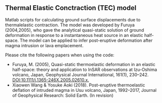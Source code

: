 ## Thermal Elastic Conctraction (TEC) model 

Matlab scripts for calculating ground surface displacements due to thermalelastic contraction. The model was developed by Furuya (2004,2005), who gave the analytical quasi-static solution of ground deformation in response to a instantaneous heat source in an elastic half-space. The model can be applied to infer post-eruptive deformation after magma intrusion or lava emplacement. 

Please cite the following papers when using the code:
- Furuya, M. (2005), Quasi-static thermoelastic deformation in an elastic half-space: theory and application to InSAR observations  at  Izu-Oshima  volcano,  Japan,  Geophysical  Journal  International,  161(1),  230–242. [DOI:10.1111/j.1365-246X.2005.02610.x.](https://academic.oup.com/gji/article/161/1/230/2007160)
- Xiaowen Wang & Yosuke Aoki (2018). Post-eruptive thermoelastic deflation of intruded magma in Usu volcano, Japan, 1992–2017, Journal of Geophysical Research: Solid Earth. (In revision)

